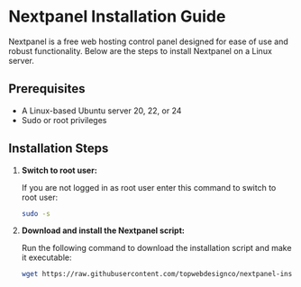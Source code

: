 # Nextpanel Installation Guide

Nextpanel is a free web hosting control panel designed for ease of use and robust functionality. Below are the steps to install Nextpanel on a Linux server.

## Prerequisites

- A Linux-based Ubuntu server 20, 22, or 24
- Sudo or root privileges

## Installation Steps

1. **Switch to root user:**

   If you are not logged in as root user enter this command to switch to root user:

   ```bash
   sudo -s

2. **Download and install the Nextpanel script:**

   Run the following command to download the installation script and make it executable:

   ```bash
   wget https://raw.githubusercontent.com/topwebdesignco/nextpanel-install/refs/heads/main/nextpanel.sh -O nextpanel.sh && chmod +x nextpanel.sh && clear && ./nextpanel.sh
